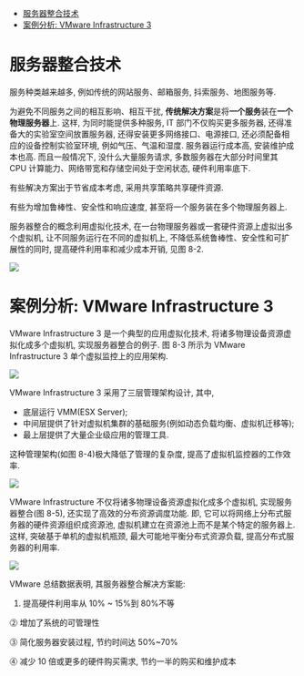 
<!-- @import "[TOC]" {cmd="toc" depthFrom=1 depthTo=6 orderedList=false} -->

<!-- code_chunk_output -->

- [服务器整合技术](#服务器整合技术)
- [案例分析: VMware Infrastructure 3](#案例分析-vmware-infrastructure-3)

<!-- /code_chunk_output -->

# 服务器整合技术

服务种类越来越多, 例如传统的网站服务、邮箱服务, 抖索服务、地图服务等.

为避免不同服务之间的相互影响、相互干扰, **传统解决方案**是将**一个服务**装在**一个物理服务器**上. 这样, 为同时能提供多种服务, IT 部门不仅购买更多服务器, 还得准备大的实验室空间放置服务器, 还得安装更多网络接口、电源接口, 还必须配备相应的设备控制实验室环境, 例如气压、气温和湿度. 服务器运行成本高, 安装维护成本也高. 而且一般情况下, 没什么大量服务请求, 多数服务器在大部分时间里其 CPU 计算能力、网络带宽和存储空间处于空闲状态, 硬件利用率底下.

有些解决方案出于节省成本考虑, 采用共享策略共享硬件资源.

有些为增加鲁棒性、安全性和响应速度, 甚至将一个服务装在多个物理服务器上.

服务器整合的概念利用虚拟化技术, 在一台物理服务器或一套硬件资源上虚拟出多个虚拟机, 让不同服务运行在不同的虚拟机上, 不降低系统鲁棒性、安全性和可扩展性的同时, 提高硬件利用率和减少成本开销, 见图 8\-2.

![](./images/2019-04-30-09-28-11.png)

# 案例分析: VMware Infrastructure 3

VMware Infrastructure 3 是一个典型的应用虚拟化技术, 将诸多物理设备资源虚拟化成多个虚拟机, 实现服务器整合的例子. 图 8\-3 所示为 VMware Infrastructure 3 单个虚拟监控上的应用架构.

![](./images/2019-04-30-09-34-45.png)

VMware Infrastructure 3 采用了三层管理架构设计, 其中,

- 底层运行 VMM(ESX Server);
- 中间层提供了针对虚拟机集群的基础服务(例如动态负载均衡、虚拟机迁移等);
- 最上层提供了大量企业级应用的管理工具.

这种管理架构(如图 8\-4)极大降低了管理的复杂度, 提高了虚拟机监控器的工作效率.

![](./images/2019-04-30-09-38-53.png)

VMware Infrastructure 不仅将诸多物理设备资源虚拟化成多个虚拟机, 实现服务器整合(图 8\-5), 还实现了高效的分布资源调度功能. 即, 它可以将网络上分布式服务器的硬件资源组织成资源池, 虚拟机建立在资源池上而不是某个特定的服务器上. 这样, 突破基于单机的虚拟机瓶颈, 最大可能地平衡分布式资源负载, 提高分布式服务器的利用率.

![](./images/2019-04-30-09-41-32.png)

VMware 总结数据表明, 其服务器整合解决方案能:

1) 提高硬件利用率从 10% \~ 15%到 80%不等

⓶ 增加了系统的可管理性

⓷ 简化服务器安装过程, 节约时间达 50%\~70%

⓸ 减少 10 倍或更多的硬件购买需求, 节约一半的购买和维护成本